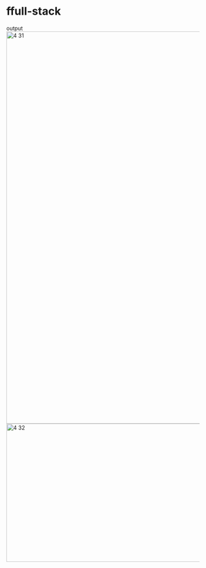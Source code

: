 # ffull-stack

output
<img width="1536" height="1024" alt="4 31" src="https://github.com/user-attachments/assets/c6529f29-c37d-439e-b449-3cfe79dcc4f8" />
<img width="720" height="361" alt="4 32" src="https://github.com/user-attachments/assets/f56a5aae-612d-4eac-9168-e53db0033039" />
